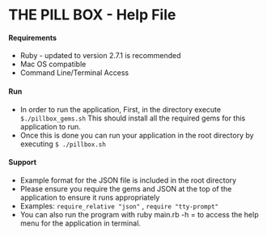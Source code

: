 # THE PILL BOX - Help File #

#### Requirements ####

- Ruby - updated to version 2.7.1 is recommended
- Mac OS compatible 
- Command Line/Terminal Access 

#### Run ####

- In order to run the application, 
First, in the directory execute ```$./pillbox_gems.sh``` This should install all the required gems for this application to run.
- Once this is done you can run your application in the root directory by executing ```$ ./pillbox.sh```

#### Support ####

- Example format for the JSON file is included in the root directory
- Please ensure you require the gems and JSON at the top of the application to ensure it runs appropriately 
- Examples: ```require_relative "json"``` , ```require "tty-prompt"```
- You can also run the program with ruby main.rb -h = to access the help menu for the application in terminal. 
